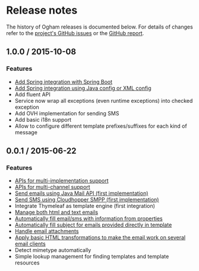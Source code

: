 # Release notes

The history of Ogham releases is documented below. For details of changes refer to the [project's GitHub issues][issues] or the [GitHub report][github-report].

[issues]: https://github.com/groupe-sii/ogham/issues?state=closed
[github-report]: github-report.html



## 1.0.0 / 2015-10-08

### Features

- [Add Spring integration with Spring Boot](integration.html#integrate-with-spring-boot)
- [Add Spring integration using Java config or XML config](integration.html#manual-integration-with-spring)
- Add fluent API
- Service now wrap all exceptions (even runtime exceptions) into checked exception
- Add OVH implementation for sending SMS
- Add basic i18n support
- Allow to configure different template prefixes/suffixes for each kind of message 


## 0.0.1 / 2015-06-22

### Features

- [APIs for multi-implementation support](config/select-implementation.html)
- [APIs for multi-channel support](usage/index.html)
- [Send emails using Java Mail API (first implementation)](config/select-implementation.html#email)
- [Send SMS using Cloudhopper SMPP (first implementation)](config/select-implementation.html#sms)
- Integrate Thymeleaf as template engine (first integration)
- [Manage both html and text emails](usage/how-to-send-email.html#both-html-and-text)
- [Automatically fill email/sms with information from properties](config/properties.html)
- [Automatically fill subject for emails provided directly in template](usage/how-to-send-email.html#sending-email-with-subject-from-template)
- [Handle email attachments](usage/how-to-send-email.html#attachments)
- [Apply basic HTML transformations to make the email work on several email clients](hidden-complexity.html)
- Detect mimetype automatically
- Simple lookup management for finding templates and template resources